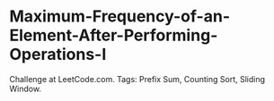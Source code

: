 # Maximum-Frequency-of-an-Element-After-Performing-Operations-I
Challenge at LeetCode.com. Tags: Prefix Sum, Counting Sort, Sliding Window.
